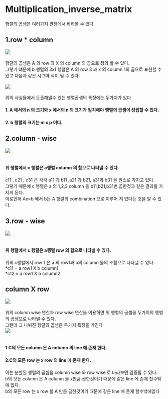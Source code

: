 # Multiplication_inverse_matrix
행렬의 곱셈은 여러가지 관점에서 바라볼 수 있다.<br>
## 1.row * column
<img src="https://user-images.githubusercontent.com/53939100/75216756-665aca80-57d8-11ea-9bdd-6b8c60e361b9.png"></img><br><br>
행렬의 곱셈은 A 의 row 와 X 의 column 의 곱으로 정의 할 수 있다.<br>
그렇기 떄문에 b 행렬의 3x1 행렬은 A 의 row 3 과 x 의 column 1의 곱으로 표현할 수 있고 다음과 같은 시그마 식이 될 수 있다.<br><br>
<img src="https://user-images.githubusercontent.com/53939100/75217189-9fe00580-57d9-11ea-8e2a-9e62de51b684.png"></img><br><br>
위의 사실들에서 도출해낼수 있는 행렬곱셈의 특징에는 두가지가 있다
#### 1. A 에서의 n 의 크기와 x 에서의 n 의 크기가 일치해야 행렬의 곱셈이 성립할 수 있다.
#### 2. b 행렬의 크기는 m x p 이다.

## 2.column - wise
<img src="https://user-images.githubusercontent.com/53939100/75218021-3d3c3900-57dc-11ea-936b-5fc532542a21.png"></img><br><br>
#### 위 행렬에서 c 행렬은 a행렬 column 의 합으로 나타낼 수 있다.<br>
c11 , c21 , c31 은 각각 a11 과 b11 ,a21 과 b21, a31과 b31 을 원소로 가지고 있다.<br>
그렇기 때문에 c 행렬은 a 의 1,2,3 column 을 b11,b21,b31번 곱한것과 같은 결과를 가지게 된다.<br>
이로인해 Ax=b 에서 b는 A 행렬의 combination 으로 이루어 져 있다는 것을 알 수 있다.

## 3.row - wise
<img src="https://user-images.githubusercontent.com/53939100/75218870-a624b080-57de-11ea-8cf1-2bd1a1ba7c74.png"></img><br><br>
#### 위 행렬에서 c 행렬은 a행렬 row 의 합으로 나타낼 수 있다.<br>
위의 c행렬에서 row 1 은 a 의 row1과 b의 column 들의 조합으로 나타낼 수 있다.<br>
*c11 = a row1 X b column1<br>
*c12 = a row1 X b column2<br>

## column X row
<img src="https://user-images.githubusercontent.com/53939100/75221055-30bbde80-57e4-11ea-8c5d-af3d7f08f496.png"></img><br><br>
위의 column wise 연산과 row wise 연산을 이용하면 위 행렬의 곱셈을 두가지의 행렬의 곱셈으로 나타낼 수 있다.<br>
그런데 그 나눠진 행렬의 곱셈은 두가지 특징을 가진다<br>
<img src='https://user-images.githubusercontent.com/53939100/75221474-454ca680-57e5-11ea-83da-4c1cd4fd5a77.png)'></img><br><br>
#### 1.C의 모든 column 은 A column 의 line 에 존재 한다.
#### 2.C의 모든 row 는 x row 의 line 에 존재 한다.
이는 분할된 행렬의 곱셈을 column wise 와 row wise 로 바라보면 검증될 수 있다.<br>
b의 모든 column 은 A column 을 x만큼 곱한것이기 때문에 같은 line 에 존재 할수밖에 없다.<br>
b의 모든 row 는 x row 를 A 만큼 곱한것이기 때문에 같은 line 에 존재 할수밖에없다<br>

# 


